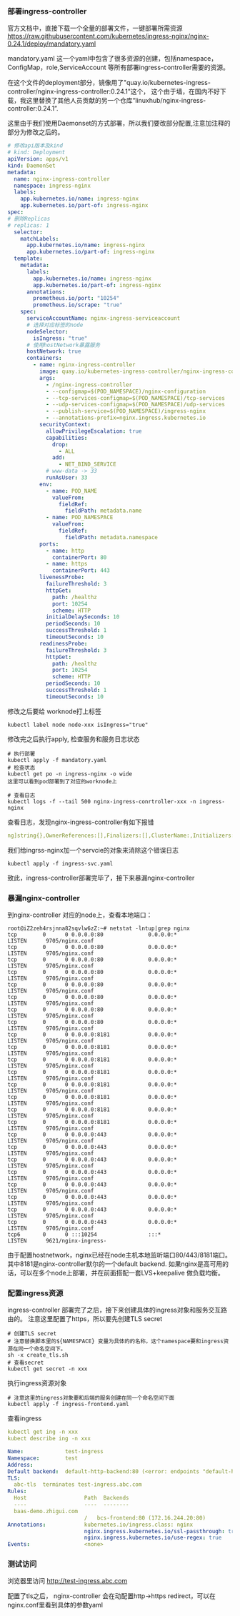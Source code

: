 ### 部署ingress-controller
官方文档中，直接下载一个全量的部署文件，一键部署所需资源
https://raw.githubusercontent.com/kubernetes/ingress-nginx/nginx-0.24.1/deploy/mandatory.yaml

mandatory.yaml 这一个yaml中包含了很多资源的创建，包括namespace，ConfigMap，role,ServiceAccount
等所有部署ingress-controller需要的资源。

在这个文件的deployment部分，镜像用了"quay.io/kubernetes-ingress-controller/nginx-ingress-controller:0.24.1"这个，
这个由于墙，在国内不好下载，我这里替换了其他人员贡献的另一个仓库“linuxhub/nginx-ingress-controller:0.24.1”.

这里由于我们使用Daemonset的方式部署，所以我们要改部分配置,注意加注释的部分为修改之后的。
```yaml
# 修改api版本及kind
# kind: Deployment
apiVersion: apps/v1
kind: DaemonSet
metadata:
  name: nginx-ingress-controller
  namespace: ingress-nginx
  labels:
    app.kubernetes.io/name: ingress-nginx
    app.kubernetes.io/part-of: ingress-nginx
spec:
# 删除Replicas
# replicas: 1
  selector:
    matchLabels:
      app.kubernetes.io/name: ingress-nginx
      app.kubernetes.io/part-of: ingress-nginx
  template:
    metadata:
      labels:
        app.kubernetes.io/name: ingress-nginx
        app.kubernetes.io/part-of: ingress-nginx
      annotations:
        prometheus.io/port: "10254"
        prometheus.io/scrape: "true"
    spec:
      serviceAccountName: nginx-ingress-serviceaccount
      # 选择对应标签的node
      nodeSelector:
        isIngress: "true"
      # 使用hostNetwork暴露服务
      hostNetwork: true
      containers:
        - name: nginx-ingress-controller
          image: quay.io/kubernetes-ingress-controller/nginx-ingress-controller:0.25.0
          args:
            - /nginx-ingress-controller
            - --configmap=$(POD_NAMESPACE)/nginx-configuration
            - --tcp-services-configmap=$(POD_NAMESPACE)/tcp-services
            - --udp-services-configmap=$(POD_NAMESPACE)/udp-services
            - --publish-service=$(POD_NAMESPACE)/ingress-nginx
            - --annotations-prefix=nginx.ingress.kubernetes.io
          securityContext:
            allowPrivilegeEscalation: true
            capabilities:
              drop:
                - ALL
              add:
                - NET_BIND_SERVICE
            # www-data -> 33
            runAsUser: 33
          env:
            - name: POD_NAME
              valueFrom:
                fieldRef:
                  fieldPath: metadata.name
            - name: POD_NAMESPACE
              valueFrom:
                fieldRef:
                  fieldPath: metadata.namespace
          ports:
            - name: http
              containerPort: 80
            - name: https
              containerPort: 443
          livenessProbe:
            failureThreshold: 3
            httpGet:
              path: /healthz
              port: 10254
              scheme: HTTP
            initialDelaySeconds: 10
            periodSeconds: 10
            successThreshold: 1
            timeoutSeconds: 10
          readinessProbe:
            failureThreshold: 3
            httpGet:
              path: /healthz
              port: 10254
              scheme: HTTP
            periodSeconds: 10
            successThreshold: 1
            timeoutSeconds: 10
```
修改之后要给 worknode打上标签

```
kubectl label node node-xxx isIngress="true"
```
修改完之后执行apply, 检查服务和服务日志状态
```
# 执行部署
kubectl apply -f mandatory.yaml
# 检查状态
kubectl get po -n ingress-nginx -o wide
这里可以看到pod部署到了对应的worknode上

# 查看日志
kubectl logs -f --tail 500 nginx-ingress-conrtroller-xxx -n ingress-nginx
```
查看日志，发现nginx-ingress-controller有如下报错
```yaml
ng]string{},OwnerReferences:[],Finalizers:[],ClusterName:,Initializers:nil,ManagedFields:[],}, err services "ingress-nginx" not found
```
我们给ingrss-nginx加一个servcie的对象来消除这个错误日志
```
kubectl apply -f ingress-svc.yaml
```
致此，ingress-controller部署完毕了，接下来暴漏nginx-controller

### 暴漏nginx-controller
到nginx-controller 对应的node上，查看本地端口：
```
root@iZ2zeh4rsjnna82sqvlw6zZ:~# netstat -lntup|grep nginx
tcp        0      0 0.0.0.0:80              0.0.0.0:*               LISTEN      9705/nginx.conf
tcp        0      0 0.0.0.0:80              0.0.0.0:*               LISTEN      9705/nginx.conf
tcp        0      0 0.0.0.0:80              0.0.0.0:*               LISTEN      9705/nginx.conf
tcp        0      0 0.0.0.0:80              0.0.0.0:*               LISTEN      9705/nginx.conf
tcp        0      0 0.0.0.0:80              0.0.0.0:*               LISTEN      9705/nginx.conf
tcp        0      0 0.0.0.0:80              0.0.0.0:*               LISTEN      9705/nginx.conf
tcp        0      0 0.0.0.0:80              0.0.0.0:*               LISTEN      9705/nginx.conf
tcp        0      0 0.0.0.0:80              0.0.0.0:*               LISTEN      9705/nginx.conf
tcp        0      0 0.0.0.0:8181            0.0.0.0:*               LISTEN      9705/nginx.conf
tcp        0      0 0.0.0.0:8181            0.0.0.0:*               LISTEN      9705/nginx.conf
tcp        0      0 0.0.0.0:8181            0.0.0.0:*               LISTEN      9705/nginx.conf
tcp        0      0 0.0.0.0:8181            0.0.0.0:*               LISTEN      9705/nginx.conf
tcp        0      0 0.0.0.0:8181            0.0.0.0:*               LISTEN      9705/nginx.conf
tcp        0      0 0.0.0.0:8181            0.0.0.0:*               LISTEN      9705/nginx.conf
tcp        0      0 0.0.0.0:8181            0.0.0.0:*               LISTEN      9705/nginx.conf
tcp        0      0 0.0.0.0:8181            0.0.0.0:*               LISTEN      9705/nginx.conf
tcp        0      0 0.0.0.0:443             0.0.0.0:*               LISTEN      9705/nginx.conf
tcp        0      0 0.0.0.0:443             0.0.0.0:*               LISTEN      9705/nginx.conf
tcp        0      0 0.0.0.0:443             0.0.0.0:*               LISTEN      9705/nginx.conf
tcp        0      0 0.0.0.0:443             0.0.0.0:*               LISTEN      9705/nginx.conf
tcp        0      0 0.0.0.0:443             0.0.0.0:*               LISTEN      9705/nginx.conf
tcp        0      0 0.0.0.0:443             0.0.0.0:*               LISTEN      9705/nginx.conf
tcp        0      0 0.0.0.0:443             0.0.0.0:*               LISTEN      9705/nginx.conf
tcp        0      0 0.0.0.0:443             0.0.0.0:*               LISTEN      9705/nginx.conf
tcp6       0      0 :::10254                :::*                    LISTEN      9621/nginx-ingress-
```
由于配置hostnetwork，nginx已经在node主机本地监听端口80/443/8181端口。其中8181是nginx-controller默尔的一个default backend.
如果nginx是高可用的话，可以在多个node上部署，并在前面搭配一套LVS+keepalive 做负载均衡。


### 配置ingress资源
ingress-controller 部署完了之后，接下来创建具体的ingress对象和服务交互路由的。
注意这里配置了https，所以要先创建TLS secret
```
# 创建TLS secret
# 注意替换脚本里的${NAMESPACE} 变量为具体的的名称，这个namespace要和ingress资源在同一个命名空间下。
sh -x create_tls.sh
# 查看secret
kubectl get secret -n xxx
```
执行ingress资源对象
```
# 注意这里的ingress对象要和后端的服务创建在同一个命名空间下面
kubectl apply -f ingress-frontend.yaml
```
查看ingress

```yaml
kubectl get ing -n xxx
kubect describe ing -n xxx

Name:             test-ingress
Namespace:        test
Address:
Default backend:  default-http-backend:80 (<error: endpoints "default-http-backend" not found>)
TLS:
  abc-tls  terminates test-ingress.abc.com
Rules:
  Host                  Path  Backends
  ----                  ----  --------
  baas-demo.zhigui.com
                        /   bcs-frontend:80 (172.16.244.20:80)
Annotations:            kubernetes.io/ingress.class: nginx
                        nginx.ingress.kubernetes.io/ssl-passthrough: true
                        nginx.ingress.kubernetes.io/use-regex: true
Events:                 <none>
```
### 测试访问
浏览器里访问 http://test-ingress.abc.com

配置了tls之后， nginx-controller 会在动配置http->https redirect，可以在nginx.conf里看到具体的参数yaml
